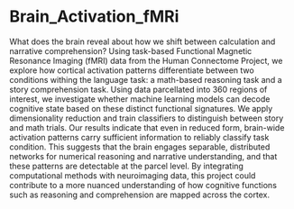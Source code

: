 # Brain_Activation_fMRi

What does the brain reveal about how we shift between calculation and narrative comprehension? Using task-based Functional Magnetic Resonance Imaging (fMRI) data from the Human Connectome Project, we explore how cortical activation patterns differentiate between two conditions withing the language task: a math-based reasoning task and a story comprehension task. Using data parcellated into 360 regions of interest, we investigate whether machine learning models can decode cognitive state based on these distinct functional signatures. We apply dimensionality reduction and train classifiers to distinguish between story and math trials. Our results indicate that even in reduced form, brain-wide activation patterns carry sufficient information to reliably classify task condition. This suggests that the brain engages separable, distributed networks for numerical reasoning and narrative understanding, and that these patterns are detectable at the parcel level. By integrating computational methods with neuroimaging data, this project could contribute to a more nuanced understanding of how cognitive functions such as reasoning and comprehension are mapped across the cortex. 
